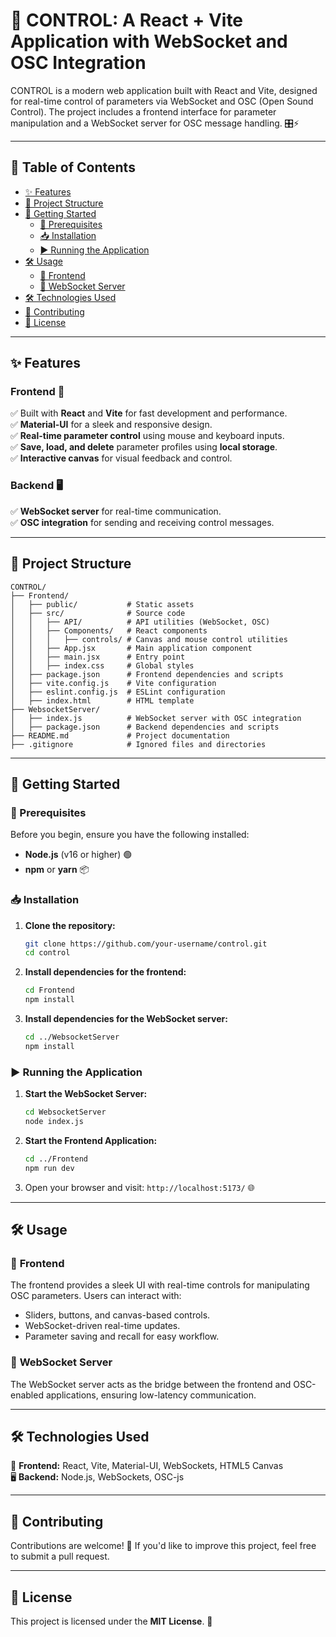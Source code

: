 # 🚀 CONTROL: A React + Vite Application with WebSocket and OSC Integration

CONTROL is a modern web application built with React and Vite, designed for real-time control of parameters via WebSocket and OSC (Open Sound Control). The project includes a frontend interface for parameter manipulation and a WebSocket server for OSC message handling. 🎛️⚡

---

## 📜 Table of Contents

- [✨ Features](#features)
- [📂 Project Structure](#project-structure)
- [🚀 Getting Started](#getting-started)
  - [🔧 Prerequisites](#prerequisites)
  - [📥 Installation](#installation)
  - [▶️ Running the Application](#running-the-application)
- [🛠 Usage](#usage)
  - [🎨 Frontend](#frontend)
  - [📡 WebSocket Server](#websocket-server)
- [🛠 Technologies Used](#technologies-used)
- [🤝 Contributing](#contributing)
- [📜 License](#license)

---

## ✨ Features

### **Frontend 🎨**

✅ Built with **React** and **Vite** for fast development and performance.  
✅ **Material-UI** for a sleek and responsive design.  
✅ **Real-time parameter control** using mouse and keyboard inputs.  
✅ **Save, load, and delete** parameter profiles using **local storage**.  
✅ **Interactive canvas** for visual feedback and control.

### **Backend 🖥️**

✅ **WebSocket server** for real-time communication.  
✅ **OSC integration** for sending and receiving control messages.

---

## 📂 Project Structure

```
CONTROL/
├── Frontend/
│   ├── public/           # Static assets
│   ├── src/              # Source code
│   │   ├── API/          # API utilities (WebSocket, OSC)
│   │   ├── Components/   # React components
│   │   │   ├── controls/ # Canvas and mouse control utilities
│   │   ├── App.jsx       # Main application component
│   │   ├── main.jsx      # Entry point
│   │   ├── index.css     # Global styles
│   ├── package.json      # Frontend dependencies and scripts
│   ├── vite.config.js    # Vite configuration
│   ├── eslint.config.js  # ESLint configuration
│   ├── index.html        # HTML template
├── WebsocketServer/
│   ├── index.js          # WebSocket server with OSC integration
│   ├── package.json      # Backend dependencies and scripts
├── README.md             # Project documentation
├── .gitignore            # Ignored files and directories
```

---

## 🚀 Getting Started

### 🔧 Prerequisites

Before you begin, ensure you have the following installed:

- **Node.js** (v16 or higher) 🟢
- **npm** or **yarn** 📦

### 📥 Installation

1. **Clone the repository:**
   ```sh
   git clone https://github.com/your-username/control.git
   cd control
   ```
2. **Install dependencies for the frontend:**
   ```sh
   cd Frontend
   npm install
   ```
3. **Install dependencies for the WebSocket server:**
   ```sh
   cd ../WebsocketServer
   npm install
   ```

### ▶️ Running the Application

1. **Start the WebSocket Server:**
   ```sh
   cd WebsocketServer
   node index.js
   ```
2. **Start the Frontend Application:**
   ```sh
   cd ../Frontend
   npm run dev
   ```
3. Open your browser and visit: `http://localhost:5173/` 🌐

---

## 🛠 Usage

### 🎨 **Frontend**

The frontend provides a sleek UI with real-time controls for manipulating OSC parameters. Users can interact with:

- Sliders, buttons, and canvas-based controls.
- WebSocket-driven real-time updates.
- Parameter saving and recall for easy workflow.

### 📡 **WebSocket Server**

The WebSocket server acts as the bridge between the frontend and OSC-enabled applications, ensuring low-latency communication.

---

## 🛠 Technologies Used

🚀 **Frontend:** React, Vite, Material-UI, WebSockets, HTML5 Canvas  
🖥️ **Backend:** Node.js, WebSockets, OSC-js

---

## 🤝 Contributing

Contributions are welcome! 🎉 If you'd like to improve this project, feel free to submit a pull request.

---

## 📜 License

This project is licensed under the **MIT License**. 📝
